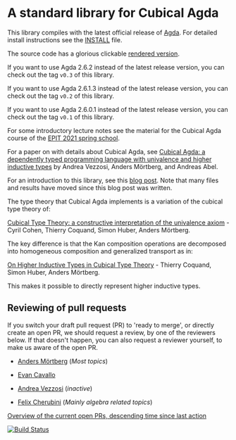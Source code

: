 A standard library for Cubical Agda
===================================

This library compiles with the latest official release of
[Agda](https://github.com/agda/agda/). For detailed install
instructions see the
[INSTALL](https://github.com/agda/cubical/blob/master/INSTALL.md)
file.

The source code has a glorious clickable [rendered version](https://agda.github.io/cubical/Cubical.README.html).

If you want to use Agda 2.6.2 instead of the latest release version, you
can check out the tag `v0.3` of this library.

If you want to use Agda 2.6.1.3 instead of the latest release version, you
can check out the tag `v0.2` of this library.

If you want to use Agda 2.6.0.1 instead of the latest release version, you
can check out the tag `v0.1` of this library.

For some introductory lecture notes see the material for the Cubical Agda course
of the [EPIT 2021 spring school](https://github.com/HoTT/EPIT-2020/blob/main/04-cubical-type-theory/).

For a paper on with details about Cubical Agda, see [Cubical Agda: a dependently typed
programming language with univalence and higher inductive
types](https://dl.acm.org/doi/10.1145/3341691) by Andrea Vezzosi, Anders
Mörtberg, and Andreas Abel.

For an introduction to this library, see this [blog
post](https://homotopytypetheory.org/2018/12/06/cubical-agda/). Note that many
files and results have moved since this blog post was written.

The type theory that Cubical Agda implements is a variation of the
cubical type theory of:

[Cubical Type Theory: a constructive interpretation of the univalence
axiom](https://arxiv.org/abs/1611.02108) - Cyril Cohen, Thierry
Coquand, Simon Huber, Anders Mörtberg.


The key difference is that the Kan composition operations are
decomposed into homogeneous composition and generalized transport as
in:

[On Higher Inductive Types in Cubical Type
Theory](https://arxiv.org/abs/1802.01170) - Thierry Coquand, Simon
Huber, Anders Mörtberg.

This makes it possible to directly represent higher inductive types.


Reviewing of pull requests
--------------------------
If you switch your draft pull request (PR) to 'ready to merge',
or directly create an open PR,
we should request a review, by one of the reviewers below.
If that doesn't happen, you can also request a reviewer yourself,
to make us aware of the open PR.

* [Anders Mörtberg](https://staff.math.su.se/anders.mortberg/) (*Most topics*)

* [Evan Cavallo](https://staff.math.su.se/evan.cavallo/)

* [Andrea Vezzosi](http://saizan.github.io/) (*inactive*)

* [Felix Cherubini](https://felix-cherubini.de) (*Mainly algebra related topics*)

[Overview of the current open PRs, descending time since last action](https://github.com/agda/cubical/pulls?q=is%3Apr+is%3Aopen+sort%3Aupdated-asc+draft%3Afalse)

[![Build Status](https://travis-ci.org/agda/cubical.svg?branch=master)](https://travis-ci.org/agda/cubical)
